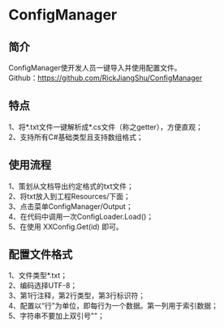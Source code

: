 # ConfigManager

## 简介
ConfigManager使开发人员一键导入并使用配置文件。<br>
Github：https://github.com/RickJiangShu/ConfigManager<br>

## 特点
1、将*.txt文件一键解析成*.cs文件（称之getter），方便直观；<br>
2、支持所有C#基础类型且支持数组格式；


## 使用流程
1、策划从文档导出约定格式的txt文件；<br>
2、将txt放入到工程Resources/下面；<br>
3、点击菜单ConfigManager/Output；<br>
4、在代码中调用一次ConfigLoader.Load()；<br>
5、在使用 XXConfig.Get(id) 即可。<br>

## 配置文件格式
1、文件类型*.txt；<br>
2、编码选择UTF-8；<br>
3、第1行注释，第2行类型，第3行标识符；<br>
4、配置以“行”为单位，即每行为一个数据。第一列用于索引数据；<br>
5、字符串不要加上双引号""；<br>

